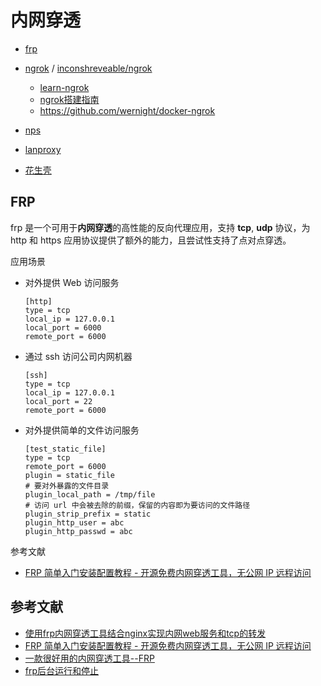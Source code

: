 # 内网穿透

- [frp](https://github.com/fatedier/frp)
- [ngrok](https://ngrok.com/) / [inconshreveable/ngrok](https://github.com/inconshreveable/ngrok)

    - [learn-ngrok](https://github.com/dwyl/learn-ngrok)
    - [ngrok搭建指南](https://luozm.github.io/ngrok)
    - https://github.com/wernight/docker-ngrok

- [nps](https://github.com/cnlh/nps)
- [lanproxy](https://github.com/ffay/lanproxy)
- [花生壳](https://hsk.oray.com)

## FRP

frp 是一个可用于**内网穿透**的高性能的反向代理应用，支持 **tcp**, **udp** 协议，为 http 和 https 应用协议提供了额外的能力，且尝试性支持了点对点穿透。

应用场景

- 对外提供 Web 访问服务

    ```
    [http]
    type = tcp
    local_ip = 127.0.0.1
    local_port = 6000
    remote_port = 6000
    ```

- 通过 ssh 访问公司内网机器

    ```
    [ssh]
    type = tcp
    local_ip = 127.0.0.1
    local_port = 22
    remote_port = 6000
    ```

- 对外提供简单的文件访问服务

    ```
    [test_static_file]
    type = tcp
    remote_port = 6000
    plugin = static_file
    # 要对外暴露的文件目录
    plugin_local_path = /tmp/file
    # 访问 url 中会被去除的前缀，保留的内容即为要访问的文件路径
    plugin_strip_prefix = static
    plugin_http_user = abc
    plugin_http_passwd = abc
    ```


参考文献

- [FRP 简单入门安装配置教程 - 开源免费内网穿透工具，无公网 IP 远程访问](https://www.iplaysoft.com/frp.html)

## 参考文献

- [使用frp内网穿透工具结合nginx实现内网web服务和tcp的转发](https://www.jianshu.com/p/0c49556e8e15)
- [FRP 简单入门安装配置教程 - 开源免费内网穿透工具，无公网 IP 远程访问](https://www.iplaysoft.com/frp.html)
- [一款很好用的内网穿透工具--FRP](https://www.jianshu.com/p/00c79df1aaf0)
- [frp后台运行和停止](https://segmentfault.com/a/1190000017911165)
